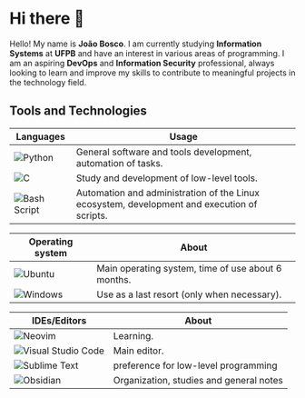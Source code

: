# Hi there 👋
Hello! My name is **João Bosco**. I am currently studying **Information Systems** at **UFPB** and have an interest in various areas of programming. I am an aspiring **DevOps** and **Information Security** professional, always looking to learn and improve my skills to contribute to meaningful projects in the technology field.

## Tools and Technologies
| Languages   | Usage          |
|-------------|----------------|
| ![Python](https://img.shields.io/badge/python-3670A0?style=for-the-badge&logo=python&logoColor=ffdd54) | General software and tools development, automation of tasks.|
| ![C](https://img.shields.io/badge/c-%2300599C.svg?style=for-the-badge&logo=c&logoColor=white)          | Study and development of low-level tools.|
| ![Bash Script](https://img.shields.io/badge/bash_script-%23121011.svg?style=for-the-badge&logo=gnu-bash&logoColor=white)| Automation and administration of the Linux ecosystem, development and execution of scripts.|

| Operating system  | About          |
|-------------|----------------|
| ![Ubuntu](https://img.shields.io/badge/Ubuntu-E95420?style=for-the-badge&logo=ubuntu&logoColor=white)| Main operating system, time of use about 6 months. |
| ![Windows](https://img.shields.io/badge/Windows-0078D6?style=for-the-badge&logo=windows&logoColor=white) | Use as a last resort (only when necessary). |

| IDEs/Editors  | About          |
|-------------|----------------|
| ![Neovim](https://img.shields.io/badge/NeoVim-%2357A143.svg?&style=for-the-badge&logo=neovim&logoColor=white) | Learning. |
| ![Visual Studio Code](https://img.shields.io/badge/Visual%20Studio%20Code-0078d7.svg?style=for-the-badge&logo=visual-studio-code&logoColor=white) | Main editor. |
| ![Sublime Text](https://img.shields.io/badge/sublime_text-%23575757.svg?style=for-the-badge&logo=sublime-text&logoColor=important) | preference for low-level programming |
| ![Obsidian](https://img.shields.io/badge/Obsidian-%23483699.svg?style=for-the-badge&logo=obsidian&logoColor=white) | Organization, studies and general notes |


